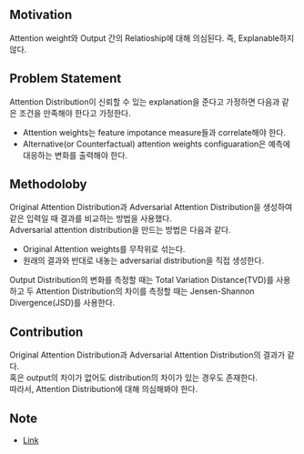 ## Motivation
Attention weight와 Output 간의 Relatioship에 대해 의심된다. 즉, Explanable하지 않다.

## Problem Statement
Attention Distribution이 신뢰할 수 있는 explanation을 준다고 가정하면 다음과 같은 조건을 만족해야 한다고 가정한다.
  - Attention weights는 feature impotance measure들과 correlate해야 한다.
  - Alternative(or Counterfactual) attention weights configuaration은 예측에 대응하는 변화를 출력해야 한다.


## Methodoloby
Original Attention Distribution과 Adversarial Attention Distribution을 생성하여 같은 입력일 때 결과를 비교하는 방법을 사용했다.  
Adversarial attention distribution을 만드는 방법은 다음과 같다.
  - Original Attention weights를 무작위로 섞는다.
  - 원래의 결과와 반대로 내놓는 adversarial distribution을 직접 생성한다.

Output Distribution의 변화를 측정할 때는 Total Variation Distance(TVD)를 사용하고 두 Attention Distribution의 차이를 측정할 때는 Jensen-Shannon Divergence(JSD)를 사용한다.

## Contribution
Original Attention Distribution과 Adversarial Attention Distribution의 결과가 같다.  
혹은 output의 차이가 없어도 distribution의 차이가 있는 경우도 존재한다.  
따라서, Attention Distribution에 대해 의심해봐야 한다.

## Note
- [Link](https://gelatinous-rat-732.notion.site/Attention-is-not-Explanation-e89a8e67da9447b1b3f19ec47aac5a96)

